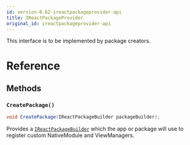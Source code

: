 ```yaml
---
id: version-0.62-ireactpackageprovider-api
title: IReactPackageProvider
original_id: ireactpackageprovider-api
---
```


This interface is to be implemented by package creators.


# Reference

## Methods

### `CreatePackage()`

```csharp
void CreatePackage(IReactPackageBuilder packageBuilder);
```

Provides a [`IReactPackageBuilder`](IReactPackageBuilder-api-windows.md) which the app or package will use to register custom NativeModule and ViewManagers.

<!-- 
// Copyright (c) Microsoft Corporation.
// Licensed under the MIT License.

import "IReactPackageBuilder.idl";

namespace Microsoft.ReactNative {

  // This interface is to be implemented by package creators.
  [webhosthidden]
  interface IReactPackageProvider {
    void CreatePackage(IReactPackageBuilder packageBuilder);
  };

} // namespace Microsoft.ReactNative -->
